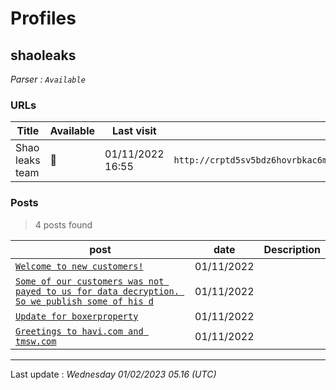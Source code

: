 # Profiles

## **shaoleaks**


_Parser : `Available`_

### URLs
| Title | Available | Last visit | fqdn | Screenshot 
|---|---|---|---|---|
| Shao leaks team | 🔴 | 01/11/2022 16:55 | `http://crptd5sv5bdz6hovrbkac6mnp3rt7zij62njsqwh5a6ldd3asxdd22qd.onion` | ❌ | 

### Posts

> 4 posts found

| post | date | Description
|---|---|---|
| [`Welcome to new customers!`](https://google.com/search?q=Welcome+to+new+customers%21) | 01/11/2022 |   |
| [`Some of our customers was not payed to us for data decryption. So we publish some of his d`](https://google.com/search?q=Some+of+our+customers+was+not+payed+to+us+for+data+decryption.+So+we+publish+some+of+his+d) | 01/11/2022 |   |
| [`Update for boxerproperty`](https://google.com/search?q=Update+for+boxerproperty) | 01/11/2022 |   |
| [`Greetings to havi.com and tmsw.com`](https://google.com/search?q=Greetings+to+havi.com+and+tmsw.com) | 01/11/2022 |   |

 --- 


Last update : _Wednesday 01/02/2023 05.16 (UTC)_

